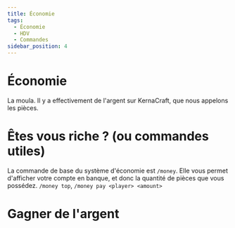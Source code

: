 ```yaml
---
title: Économie
tags:
  - Économie
  - HDV
  - Commandes
sidebar_position: 4
---
```


# Économie
La moula. Il y a effectivement de l'argent sur KernaCraft, que nous appelons les pièces.

# Êtes vous riche ? (ou commandes utiles)
La commande de base du système d'économie est `/money`. Elle vous permet d'afficher votre compte en banque, et donc la quantité de pièces que vous possédez. `/money top`, `/money pay <player> <amount>`

# Gagner de l'argent
